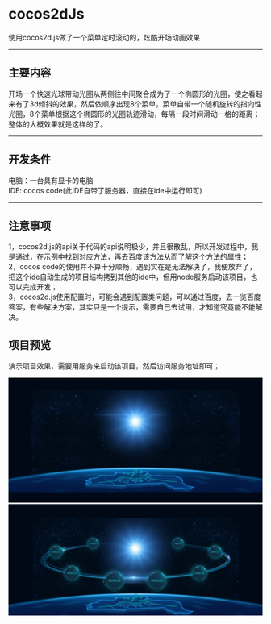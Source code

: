 # cocos2dJs
使用cocos2d.js做了一个菜单定时滚动的，炫酷开场动画效果
_____
## 主要内容
开场一个快速光球带动光圈从两侧往中间聚合成为了一个椭圆形的光圈，使之看起来有了3d倾斜的效果，然后依顺序出现8个菜单，菜单自带一个随机旋转的指向性光圈，8个菜单根据这个椭圆形的光圈轨迹滑动，每隔一段时间滑动一格的距离；<br/>整体的大概效果就是这样的了。
_____

## 开发条件
电脑：一台具有显卡的电脑<br/>
IDE: cocos code(此IDE自带了服务器，直接在ide中运行即可)
_____

## 注意事项
1，cocos2d.js的api关于代码的api说明极少，并且很散乱，所以开发过程中，我是通过，在示例中找到对应方法，再去百度该方法从而了解这个方法的属性；<br/>
2，cocos code的使用并不算十分顺畅，遇到实在是无法解决了，我便放弃了，把这个ide自动生成的项目结构拷到其他的ide中，但用node服务启动该项目，也可以完成开发；<br/>
3，cocos2d.js使用配置时，可能会遇到配置类问题，可以通过百度，去一览百度答案，有些解决方案，其实只是一个提示，需要自己去试用，才知道究竟能不能解决。<br/>


## 项目预览
演示项目效果，需要用服务来启动该项目，然后访问服务地址即可；

![](https://github.com/tammy000/cocos2dJs/raw/master/pic1.png) 
![](https://github.com/tammy000/cocos2dJs/raw/master/pic0.png) 
